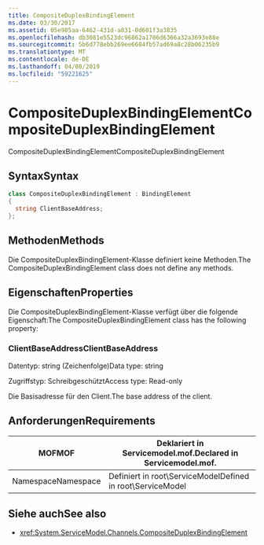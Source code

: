 ```yaml
---
title: CompositeDuplexBindingElement
ms.date: 03/30/2017
ms.assetid: 05e985aa-6462-431d-a831-0d601f3a3835
ms.openlocfilehash: db3081e5523dc96862a1706d6366a32a3693e88e
ms.sourcegitcommit: 5b6d778ebb269ee6684fb57ad69a8c28b06235b9
ms.translationtype: MT
ms.contentlocale: de-DE
ms.lasthandoff: 04/08/2019
ms.locfileid: "59221625"
---
```

# <a name="compositeduplexbindingelement"></a><span data-ttu-id="034c2-102">CompositeDuplexBindingElement</span><span class="sxs-lookup"><span data-stu-id="034c2-102">CompositeDuplexBindingElement</span></span>
<span data-ttu-id="034c2-103">CompositeDuplexBindingElement</span><span class="sxs-lookup"><span data-stu-id="034c2-103">CompositeDuplexBindingElement</span></span>  
  
## <a name="syntax"></a><span data-ttu-id="034c2-104">Syntax</span><span class="sxs-lookup"><span data-stu-id="034c2-104">Syntax</span></span>  
  
```csharp
class CompositeDuplexBindingElement : BindingElement  
{  
  string ClientBaseAddress;  
};  
```  
  
## <a name="methods"></a><span data-ttu-id="034c2-105">Methoden</span><span class="sxs-lookup"><span data-stu-id="034c2-105">Methods</span></span>  
 <span data-ttu-id="034c2-106">Die CompositeDuplexBindingElement-Klasse definiert keine Methoden.</span><span class="sxs-lookup"><span data-stu-id="034c2-106">The CompositeDuplexBindingElement class does not define any methods.</span></span>  
  
## <a name="properties"></a><span data-ttu-id="034c2-107">Eigenschaften</span><span class="sxs-lookup"><span data-stu-id="034c2-107">Properties</span></span>  
 <span data-ttu-id="034c2-108">Die CompositeDuplexBindingElement-Klasse verfügt über die folgende Eigenschaft:</span><span class="sxs-lookup"><span data-stu-id="034c2-108">The CompositeDuplexBindingElement class has the following property:</span></span>  
  
### <a name="clientbaseaddress"></a><span data-ttu-id="034c2-109">ClientBaseAddress</span><span class="sxs-lookup"><span data-stu-id="034c2-109">ClientBaseAddress</span></span>  
 <span data-ttu-id="034c2-110">Datentyp: string (Zeichenfolge)</span><span class="sxs-lookup"><span data-stu-id="034c2-110">Data type: string</span></span>  
  
 <span data-ttu-id="034c2-111">Zugriffstyp: Schreibgeschützt</span><span class="sxs-lookup"><span data-stu-id="034c2-111">Access type: Read-only</span></span>  
  
 <span data-ttu-id="034c2-112">Die Basisadresse für den Client.</span><span class="sxs-lookup"><span data-stu-id="034c2-112">The base address of the client.</span></span>  
  
## <a name="requirements"></a><span data-ttu-id="034c2-113">Anforderungen</span><span class="sxs-lookup"><span data-stu-id="034c2-113">Requirements</span></span>  
  
|<span data-ttu-id="034c2-114">MOF</span><span class="sxs-lookup"><span data-stu-id="034c2-114">MOF</span></span>|<span data-ttu-id="034c2-115">Deklariert in Servicemodel.mof.</span><span class="sxs-lookup"><span data-stu-id="034c2-115">Declared in Servicemodel.mof.</span></span>|  
|---------|-----------------------------------|  
|<span data-ttu-id="034c2-116">Namespace</span><span class="sxs-lookup"><span data-stu-id="034c2-116">Namespace</span></span>|<span data-ttu-id="034c2-117">Definiert in root\ServiceModel</span><span class="sxs-lookup"><span data-stu-id="034c2-117">Defined in root\ServiceModel</span></span>|  
  
## <a name="see-also"></a><span data-ttu-id="034c2-118">Siehe auch</span><span class="sxs-lookup"><span data-stu-id="034c2-118">See also</span></span>

- <xref:System.ServiceModel.Channels.CompositeDuplexBindingElement>
